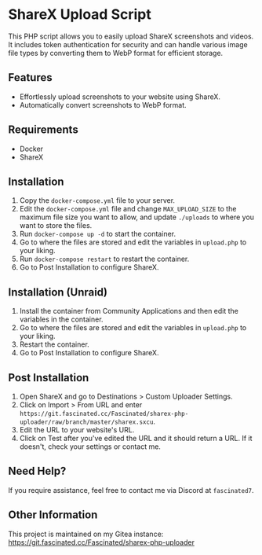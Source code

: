 # ShareX Upload Script

This PHP script allows you to easily upload ShareX screenshots and videos. It includes token authentication for security and can handle various image file types by converting them to WebP format for efficient storage.

## Features

- Effortlessly upload screenshots to your website using ShareX.
- Automatically convert screenshots to WebP format.

## Requirements

- Docker
- ShareX

## Installation

1. Copy the `docker-compose.yml` file to your server.
2. Edit the `docker-compose.yml` file and change `MAX_UPLOAD_SIZE` to the maximum file size you want to allow, and update `./uploads` to where you want to store the files.
3. Run `docker-compose up -d` to start the container.
4. Go to where the files are stored and edit the variables in `upload.php` to your liking.
5. Run `docker-compose restart` to restart the container.
6. Go to Post Installation to configure ShareX.

## Installation (Unraid)

1. Install the container from Community Applications and then edit the variables in the container.
2. Go to where the files are stored and edit the variables in `upload.php` to your liking.
3. Restart the container.
4. Go to Post Installation to configure ShareX.

## Post Installation

1. Open ShareX and go to Destinations > Custom Uploader Settings.
2. Click on Import > From URL and enter `https://git.fascinated.cc/Fascinated/sharex-php-uploader/raw/branch/master/sharex.sxcu`.
3. Edit the URL to your website's URL.
4. Click on Test after you've edited the URL and it should return a URL. If it doesn't, check your settings or contact me.

## Need Help?

If you require assistance, feel free to contact me via Discord at `fascinated7`.

## Other Information

This project is maintained on my Gitea instance: <https://git.fascinated.cc/Fascinated/sharex-php-uploader>
